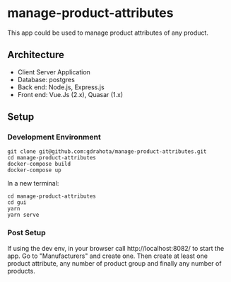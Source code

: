 # manage-product-attributes

This app could be used to manage product attributes of any product.

## Architecture

* Client Server Application
* Database: postgres
* Back end: Node.js, Express.js
* Front end: Vue.Js (2.x), Quasar (1.x)

## Setup

### Development Environment

```
git clone git@github.com:gdrahota/manage-product-attributes.git
cd manage-product-attributes
docker-compose build
docker-compose up
```

In a new terminal:

```
cd manage-product-attributes
cd gui
yarn
yarn serve 
```

### Post Setup

If using the dev env, in your browser call http://localhost:8082/ to start the app. Go to "Manufacturers" and create one. Then create at
least one product attribute, any number of product group and finally any number of products.
